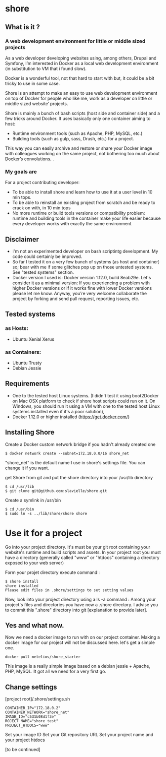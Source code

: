 # shore

## What is it ?

### A web development environment for little or middle sized projects
As a web developer developing websites using, among others, Drupal and Symfony, I’m interested in Docker as a local web development environment (in substitution to VM that i found slow).

Docker is a wonderful tool, not that hard to start with but, it could be a bit tricky to use in some case.

Shore is an attempt to make an easy to use web development environment on top of Docker for people who like me, work as a developer on little or middle sized website’ projects.

Shore is mainly a bunch of bash scripts (host side and container side) and a few tricks around Docker. It uses basically only one container aiming to host: 
  - Runtime environment tools (such as Apache, PHP, MySQL, etc.) 
  - Building tools (such as gulp, sass, Drush, etc.) for a project. 

This way you can easily archive and restore or share your Docker image with colleagues working on the same project, not bothering too much about Docker’s convolutions.
.

### My goals are
For a project contributing developer: 
  - To be able to install shore and learn how to use it at a user level in 10 min tops.
  - To be able to reinstall an existing project from scratch and be ready to crack on with, in 10 min tops
  - No more runtime or build tools versions or compatibility problem: runtime and building tools in the container make your life easier because every developer works with exactly the same environment

## Disclaimer
* I'm not an experimented developer on bash scriptintg development. My code could certainly be improved. 
* So far I tested it on a very few bunch of systems (as host and container) so; bear with me if some glitches pop up on those untested systems. See "tested systems" section.
* Docker version I used is: Docker version 1.12.0, build 8eab29e. Let's consider it as a minimal version: If you experiencing a problem with higher Docker versions or if it works fine with lower Docker versions please let me know.
Anyway, you’re very welcome collaborate the project by forking and send pull request, reporting issues, etc.

## Tested systems
### as Hosts:
* Ubuntu Xenial Xerus

### as Containers:
* Ubuntu Trusty
* Debian Jessie

## Requirements
* One to the tested host Linux systems. (I didn't test it using boot2Docker on Mac OSX platform to check if shore host scripts could run on it. On Windows, you should run it using a VM with one to the tested host Linux systems installed even if it's a poor solution), 
* Docker 1.12.0 or higher installed (https://get.docker.com/)

## Installing Shore

Create a Docker custom network bridge if you hadn't already created one
```
$ docker network create --subnet=172.18.0.0/16 shore_net
```
"shore_net" is the default name I use in shore's settings file. You can change it if you want.

get Shore from git and put the shore directory into your /usr/lib directory

```
$ cd /usr/lib
$ git clone git@github.com:slavielle/shore.git
```

Create a symlink in /usr/bin
```
$ cd /usr/bin
$ sudo ln -s ../lib/shore/shore shore
```

# Use it for a project

Go into your project directory. It's must be your git root containing your website's runtime and build scripts and assets. In your project root you must have a directory (generally called "www" or "htdocs" containing a directory exposed to your web server)


Form your projet directory execute command : 

```
$ shore install
shore installed
Please edit files in .shore/settings to set setting values
```

Now, look into your project directory using a ls -a command : Among your project's files and directories you have now a .shore directory. I advise you to commit this ".shore" directory into git [explanation to provide later]. 

## Yes and what now.

Now we need a docker image to run with on our project container. Making a docker image for our project will not be discussed here. let's get a simple one.

```
docker pull netelios/shore_starter
```
This image is a really simple image based on a debian jessie + Apache, PHP, MySQL. It got all we need for a very first go.

## Change settings

[project root]/.shore/settings.sh

```
CONTAINER_IP="172.18.0.2"
CONTAINER_NETWORK="shore_net"
IMAGE_ID="c531b08d1f3e"
ROJECT_NAME="shore_test"
PROJECT_HTDOCS="www"
```
Set your image ID
Set your Git repository URL
Set your project name and your project htdocs

[to be continued]




